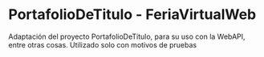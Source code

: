 # PortafolioDeTitulo - FeriaVirtualWeb
Adaptación del proyecto PortafolioDeTitulo, para su uso con la WebAPI, entre otras cosas. Utilizado solo con motivos de pruebas
